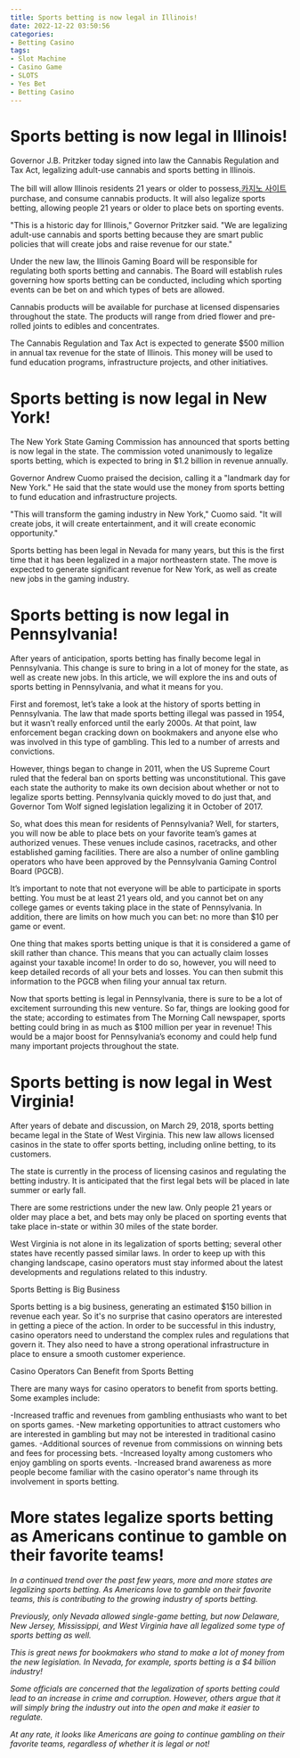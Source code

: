 ```yaml
---
title: Sports betting is now legal in Illinois!
date: 2022-12-22 03:50:56
categories:
- Betting Casino
tags:
- Slot Machine
- Casino Game
- SLOTS
- Yes Bet
- Betting Casino
---
```



#  Sports betting is now legal in Illinois!

Governor J.B. Pritzker today signed into law the Cannabis Regulation and Tax Act, legalizing adult-use cannabis and sports betting in Illinois.

The bill will allow Illinois residents 21 years or older to possess,[카지노 사이트](https://choegocasino.com/) purchase, and consume cannabis products. It will also legalize sports betting, allowing people 21 years or older to place bets on sporting events.

"This is a historic day for Illinois," Governor Pritzker said. "We are legalizing adult-use cannabis and sports betting because they are smart public policies that will create jobs and raise revenue for our state."

Under the new law, the Illinois Gaming Board will be responsible for regulating both sports betting and cannabis. The Board will establish rules governing how sports betting can be conducted, including which sporting events can be bet on and which types of bets are allowed.

Cannabis products will be available for purchase at licensed dispensaries throughout the state. The products will range from dried flower and pre-rolled joints to edibles and concentrates.

The Cannabis Regulation and Tax Act is expected to generate $500 million in annual tax revenue for the state of Illinois. This money will be used to fund education programs, infrastructure projects, and other initiatives.

#  Sports betting is now legal in New York!

The New York State Gaming Commission has announced that sports betting is now legal in the state. The commission voted unanimously to legalize sports betting, which is expected to bring in $1.2 billion in revenue annually.

Governor Andrew Cuomo praised the decision, calling it a "landmark day for New York." He said that the state would use the money from sports betting to fund education and infrastructure projects.

"This will transform the gaming industry in New York," Cuomo said. "It will create jobs, it will create entertainment, and it will create economic opportunity."

Sports betting has been legal in Nevada for many years, but this is the first time that it has been legalized in a major northeastern state. The move is expected to generate significant revenue for New York, as well as create new jobs in the gaming industry.

#  Sports betting is now legal in Pennsylvania!

After years of anticipation, sports betting has finally become legal in Pennsylvania. This change is sure to bring in a lot of money for the state, as well as create new jobs. In this article, we will explore the ins and outs of sports betting in Pennsylvania, and what it means for you.

First and foremost, let’s take a look at the history of sports betting in Pennsylvania. The law that made sports betting illegal was passed in 1954, but it wasn’t really enforced until the early 2000s. At that point, law enforcement began cracking down on bookmakers and anyone else who was involved in this type of gambling. This led to a number of arrests and convictions.

However, things began to change in 2011, when the US Supreme Court ruled that the federal ban on sports betting was unconstitutional. This gave each state the authority to make its own decision about whether or not to legalize sports betting. Pennsylvania quickly moved to do just that, and Governor Tom Wolf signed legislation legalizing it in October of 2017.

So, what does this mean for residents of Pennsylvania? Well, for starters, you will now be able to place bets on your favorite team’s games at authorized venues. These venues include casinos, racetracks, and other established gaming facilities. There are also a number of online gambling operators who have been approved by the Pennsylvania Gaming Control Board (PGCB).

It’s important to note that not everyone will be able to participate in sports betting. You must be at least 21 years old, and you cannot bet on any college games or events taking place in the state of Pennsylvania. In addition, there are limits on how much you can bet: no more than $10 per game or event.

One thing that makes sports betting unique is that it is considered a game of skill rather than chance. This means that you can actually claim losses against your taxable income! In order to do so, however, you will need to keep detailed records of all your bets and losses. You can then submit this information to the PGCB when filing your annual tax return.

Now that sports betting is legal in Pennsylvania, there is sure to be a lot of excitement surrounding this new venture. So far, things are looking good for the state; according to estimates from The Morning Call newspaper, sports betting could bring in as much as $100 million per year in revenue! This would be a major boost for Pennsylvania’s economy and could help fund many important projects throughout the state.

#  Sports betting is now legal in West Virginia!

After years of debate and discussion, on March 29, 2018, sports betting became legal in the State of West Virginia. This new law allows licensed casinos in the state to offer sports betting, including online betting, to its customers.

The state is currently in the process of licensing casinos and regulating the betting industry. It is anticipated that the first legal bets will be placed in late summer or early fall.

There are some restrictions under the new law. Only people 21 years or older may place a bet, and bets may only be placed on sporting events that take place in-state or within 30 miles of the state border.

West Virginia is not alone in its legalization of sports betting; several other states have recently passed similar laws. In order to keep up with this changing landscape, casino operators must stay informed about the latest developments and regulations related to this industry.

 Sports Betting is Big Business

Sports betting is a big business, generating an estimated $150 billion in revenue each year. So it's no surprise that casino operators are interested in getting a piece of the action. In order to be successful in this industry, casino operators need to understand the complex rules and regulations that govern it. They also need to have a strong operational infrastructure in place to ensure a smooth customer experience.

Casino Operators Can Benefit from Sports Betting

There are many ways for casino operators to benefit from sports betting. Some examples include:

-Increased traffic and revenues from gambling enthusiasts who want to bet on sports games. -New marketing opportunities to attract customers who are interested in gambling but may not be interested in traditional casino games. -Additional sources of revenue from commissions on winning bets and fees for processing bets. -Increased loyalty among customers who enjoy gambling on sports events. -Increased brand awareness as more people become familiar with the casino operator's name through its involvement in sports betting.

#  More states legalize sports betting as Americans continue to gamble on their favorite teams!

_In a continued trend over the past few years, more and more states are legalizing sports betting._ _As Americans love to gamble on their favorite teams, this is contributing to the growing industry of sports betting._

_Previously, only Nevada allowed single-game betting, but now Delaware, New Jersey, Mississippi, and West Virginia have all legalized some type of sports betting as well._

_This is great news for bookmakers who stand to make a lot of money from the new legislation. In Nevada, for example, sports betting is a $4 billion industry!_

_Some officials are concerned that the legalization of sports betting could lead to an increase in crime and corruption. However, others argue that it will simply bring the industry out into the open and make it easier to regulate._

_At any rate, it looks like Americans are going to continue gambling on their favorite teams, regardless of whether it is legal or not!_